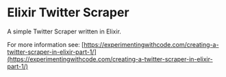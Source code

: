 # Elixir Twitter Scraper

A simple Twitter Scraper written in Elixir.

For more information see: [https://experimentingwithcode.com/creating-a-twitter-scraper-in-elixir-part-1/](https://experimentingwithcode.com/creating-a-twitter-scraper-in-elixir-part-1/)
